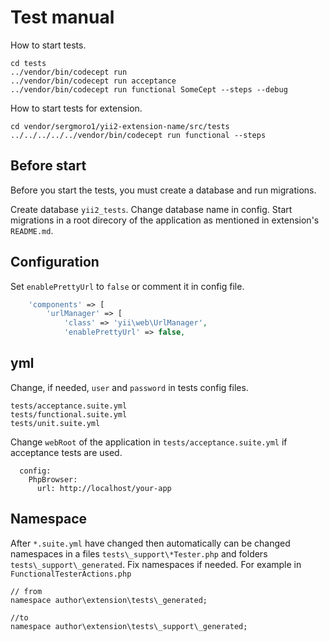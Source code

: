 Test manual
===========

How to start tests.

```
cd tests
../vendor/bin/codecept run
../vendor/bin/codecept run acceptance
../vendor/bin/codecept run functional SomeCept --steps --debug
```

How to start tests for extension.

```
cd vendor/sergmoro1/yii2-extension-name/src/tests
../../../../../vendor/bin/codecept run functional --steps
```

Before start
------------

Before you start the tests, you must create a database and run migrations.

Create database `yii2_tests`.
Change database name in config.
Start migrations in a root direcory of the application as mentioned in extension's `README.md`.

Configuration
-------------

Set `enablePrettyUrl` to `false` or comment it in config file.

```php
    'components' => [
        'urlManager' => [
            'class' => 'yii\web\UrlManager',
            'enablePrettyUrl' => false,
```

yml
---

Change, if needed, `user` and `password` in tests config files. 

```
tests/acceptance.suite.yml
tests/functional.suite.yml
tests/unit.suite.yml
```

Change `webRoot` of the application in `tests/acceptance.suite.yml` if acceptance tests are used.

```
  config:
    PhpBrowser:
      url: http://localhost/your-app
```

Namespace
---------

After `*.suite.yml` have changed then automatically can be changed namespaces in a files `tests\_support\*Tester.php` and
folders `tests\_support\_generated`. Fix namespaces if needed.
For example in `FunctionalTesterActions.php`

```
// from
namespace author\extension\tests\_generated;

//to
namespace author\extension\tests\_support\_generated;
```
